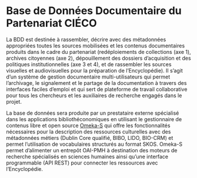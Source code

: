 # Base de Données Documentaire du Partenariat CIÉCO

La BDD est destinée à rassembler, décrire avec des métadonnées appropriées toutes les sources mobilisées et les contenus documentaires produits dans le cadre du partenariat (redéploiements de collections (axe 1), archives citoyennes (axe 2), dépouillement des dossiers d’acquisition et des politiques institutionnelles (axe 3 et 4), et de rassembler les sources visuelles et audiovisuelles pour la préparation de l’Encyclopédie). Il s’agit d’un système de gestion documentaire multi-utilisateurs qui permet l’archivage, le signalement et le partage de la documentation à travers des interfaces faciles d’emploi et qui sert de plateforme de travail collaborative pour tous les chercheurs et les auxiliaires de recherche engagés dans le projet. 

La base de données sera produite par un prestataire externe spécialisé dans les applications bibliothéconomiques en utilisant le gestionnaire de contenus libre et open source [Omeka-S](https://omeka.org/s/) qui offre les fonctionnalités nécessaires pour la description des ressources culturelles avec des métadonnées métiers (Dublin Core qualifié, BIBO, LIDO, BIO-CRM) et permet l’utilisation de vocabulaires structurés au format SKOS. Omeka-S permet d’alimenter un entrepôt OAI-PMH à destination des moteurs de recherche spécialisés en sciences humaines ainsi qu’une interface programmable (API REST) pour connecter les ressources avec l’Encyclopédie.
